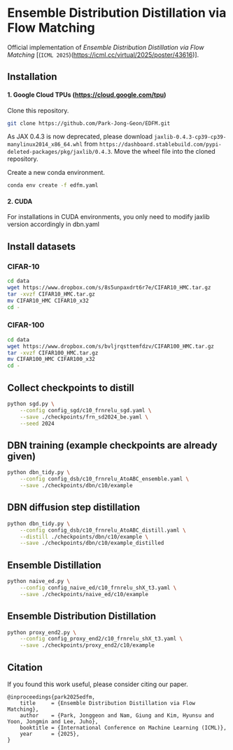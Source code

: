 # Ensemble Distribution Distillation via Flow Matching

Official implementation of _Ensemble Distribution Distillation via Flow Matching_ [(`ICML 2025`)(https://icml.cc/virtual/2025/poster/43616)].



## Installation
#### 1. Google Cloud TPUs (https://cloud.google.com/tpu)

Clone this repository.
```bash
git clone https://github.com/Park-Jong-Geon/EDFM.git
```

As JAX 0.4.3 is now deprecated, please download `jaxlib-0.4.3-cp39-cp39-manylinux2014_x86_64.whl` from `https://dashboard.stablebuild.com/pypi-deleted-packages/pkg/jaxlib/0.4.3`.
Move the wheel file into the cloned repository.

Create a new conda environment.
```bash
conda env create -f edfm.yaml
```

#### 2. CUDA

For installations in CUDA environments, you only need to modify jaxlib version accordingly in dbn.yaml


## Install datasets
### CIFAR-10
```bash
cd data
wget https://www.dropbox.com/s/8s5unpaxdrt6r7e/CIFAR10_HMC.tar.gz
tar -xvzf CIFAR10_HMC.tar.gz
mv CIFAR10_HMC CIFAR10_x32
cd -
```
### CIFAR-100
```bash
cd data
wget https://www.dropbox.com/s/bvljrqsttemfdzv/CIFAR100_HMC.tar.gz
tar -xvzf CIFAR100_HMC.tar.gz
mv CIFAR100_HMC CIFAR100_x32
cd -
```


## Collect checkpoints to distill
```bash
python sgd.py \
    --config config_sgd/c10_frnrelu_sgd.yaml \
    --save ./checkpoints/frn_sd2024_be.yaml \
    --seed 2024
```


## DBN training (example checkpoints are already given)
```bash
python dbn_tidy.py \
    --config config_dsb/c10_frnrelu_AtoABC_ensemble.yaml \
    --save ./checkpoints/dbn/c10/example
```

## DBN diffusion step distillation
```bash
python dbn_tidy.py \
    --config config_dsb/c10_frnrelu_AtoABC_distill.yaml \
    --distill ./checkpoints/dbn/c10/example \
    --save ./checkpoints/dbn/c10/example_distilled
```

## Ensemble Distillation
```bash
python naive_ed.py \
    --config config_naive_ed/c10_frnrelu_shX_t3.yaml \
    --save ./checkpoints/naive_ed/c10/example
```

## Ensemble Distribution Distillation
```bash
python proxy_end2.py \
    --config config_proxy_end2/c10_frnrelu_shX_t3.yaml \
    --save ./checkpoints/proxy_end2/c10/example
```

## Citation
If you found this work useful, please consider citing our paper.
```
@inproceedings{park2025edfm,
    title     = {Ensemble Distribution Distillation via Flow Matching},
    author    = {Park, Jonggeon and Nam, Giung and Kim, Hyunsu and Yoon, Jongmin and Lee, Juho},
    booktitle = {International Conference on Machine Learning (ICML)},
    year      = {2025},
}
```